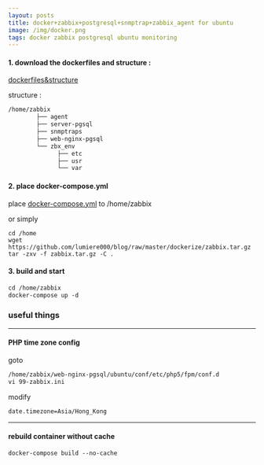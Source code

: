 ```yaml
---
layout: posts
title: docker+zabbix+postgresql+snmptrap+zabbix_agent for ubuntu
image: /img/docker.png
tags: docker zabbix postgresql ubuntu monitoring
---
```


#### 1. download the dockerfiles and structure :

[dockerfiles&structure ](https://github.com/lumiere000/blog/blob/master/dockerize/readme.md)

structure :

```markdown
/home/zabbix
        ├── agent
        ├── server-pgsql
        ├── snmptraps
        ├── web-nginx-pgsql
        └── zbx_env
              ├── etc
              ├── usr
              └── var
```

#### 2. place docker-compose.yml

place [docker-compose.yml](https://github.com/lumiere000/blog/blob/master/dockerize/docker-compose.yml) to /home/zabbix

or
simply
```
cd /home
wget https://github.com/lumiere000/blog/raw/master/dockerize/zabbix.tar.gz
tar -zxv -f zabbix.tar.gz -C .
```

#### 3. build and start

```markdown
cd /home/zabbix
docker-compose up -d
```

### useful things

* * *

#### PHP time zone config

goto

```markdown
/home/zabbix/web-nginx-pgsql/ubuntu/conf/etc/php5/fpm/conf.d
vi 99-zabbix.ini
```

modify

```markdown
date.timezone=Asia/Hong_Kong
```

* * *

#### rebuild container without cache

```markdown
docker-compose build --no-cache
```
